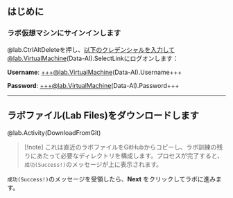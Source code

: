 ## はじめに

### ラボ仮想マシンにサインインします

@lab.CtrlAltDeleteを押し、以下のクレデンシャルを入力して@lab.VirtualMachine(Data-AI).SelectLinkにログオンします：
    
**Username**: +++@lab.VirtualMachine(Data-AI).Username+++
    
**Password**: +++@lab.VirtualMachine(Data-AI).Password+++

---

## ラボファイル(Lab Files)をダウンロードします

@lab.Activity(DownloadFromGit)

>[!note] これは直近のラボファイルをGitHubからコピーし、ラボ訓練の残りにあたって必要なディレクトリを構成します。プロセスが完了すると、`成功(Success!)`のメッセージが上に表示されます。

`成功(Success!)`のメッセージを受領したら、**Next** をクリックしてラボに進みます。
